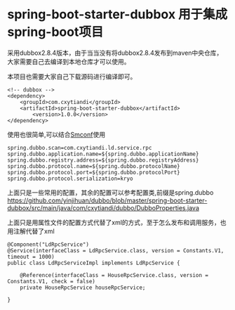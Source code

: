 # spring-boot-starter-dubbox 用于集成spring-boot项目

采用dubbox2.8.4版本，由于当当没有将dubbox2.8.4发布到maven中央仓库，大家需要自己去编译到本地仓库才可以使用。

本项目也需要大家自己下载源码进行编译即可。
```
<!-- dubbox -->
<dependency>
	<groupId>com.cxytiandi</groupId>
	<artifactId>spring-boot-starter-dubbox</artifactId>
        <version>1.0.0</version>
</dependency>

 ```

使用也很简单,可以结合[Smconf](https://github.com/yinjihuan/smconf)使用
```
spring.dubbo.scan=com.cxytiandi.ld.service.rpc
spring.dubbo.application.name=${spring.dubbo.applicationName}
spring.dubbo.registry.address=${spring.dubbo.registryAddress}
spring.dubbo.protocol.name=${spring.dubbo.protocolName}
spring.dubbo.protocol.port=${spring.dubbo.protocolPort}
spring.dubbo.protocol.serialization=kryo
```
上面只是一些常用的配置，其余的配置可以参考配置类,前缀是spring.dubbo
https://github.com/yinjihuan/dubbo/blob/master/spring-boot-starter-dubbox/src/main/java/com/cxytiandi/dubbo/DubboProperties.java

上面只是用属性文件的配置方式代替了xml的方式，至于怎么发布和调用服务，也用注解代替了xml
```
@Component("LdRpcService")
@Service(interfaceClass = LdRpcService.class, version = Constants.V1, timeout = 1000)
public class LdRpcServiceImpl implements LdRpcService {
	
	@Reference(interfaceClass = HouseRpcService.class, version = Constants.V1, check = false)
	private HouseRpcService houseRpcService;
	
}
```
